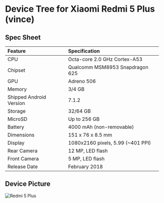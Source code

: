 # Device Tree for Xiaomi Redmi 5 Plus (vince)

## Spec Sheet

| Feature                 | Specification                     |
| :---------------------- | :-------------------------------- |
| CPU                     | Octa-core 2.0 GHz Cortex-A53      |
| Chipset                 | Qualcomm MSM8953 Snapdragon 625   |
| GPU                     | Adreno 506                        |
| Memory                  | 3/4 GB                            |
| Shipped Android Version | 7.1.2                             |
| Storage                 | 32/64 GB                          |
| MicroSD                 | Up to 256 GB                      |
| Battery                 | 4000 mAh (non-removable)          |
| Dimensions              | 151 x 76 x 8.5 mm                 |
| Display                 | 1080x2160 pixels, 5.99 (~401 PPI) |
| Rear Camera             | 12 MP, LED flash                  |
| Front Camera            | 5 MP, LED flash                   |
| Release Date            | February 2018                     |

## Device Picture

 ![Redmi 5 Plus](https://i.ibb.co/qRb66z0/xiaomi-redmi-5-plus-1.jpg "Redmi 5 Plus")
